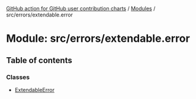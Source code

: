 [GitHub action for GitHub user contribution charts](../README.md) / [Modules](../modules.md) / src/errors/extendable.error

# Module: src/errors/extendable.error

## Table of contents

### Classes

- [ExtendableError](../classes/src_errors_extendable_error.ExtendableError.md)
